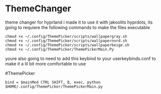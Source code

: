 # ThemeChanger
theme changer for hyprland
i made it to use it with jakoolits hyprdots, its going to requiere the following commands to make the files executable

    chmod +x ~/.config/ThemePicker/scripts/wallpapergray.sh
    chmod +x ~/.config/ThemePicker/scripts/wallpapernord.sh
    chmod +x ~/.config/ThemePicker/scripts/wallpaperbeige.sh
    chmod +x ~/.config/ThemePicker/ThemePickerMain.Py


youre also going to need to add this keybind to your userkeybinds.conf to make it a lil bit more comfortable to use

#ThemePicker

    bind = $mainMod CTRL SHIFT, B, exec, python $HOME/.config/ThemePicker/ThemePickerMain.py
